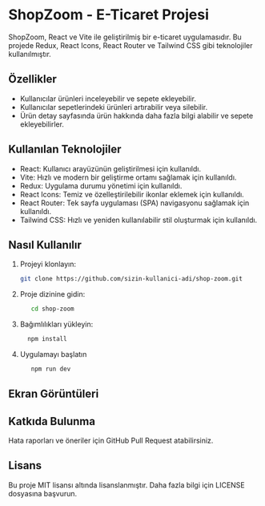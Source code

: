 # ShopZoom - E-Ticaret Projesi

ShopZoom, React ve Vite ile geliştirilmiş bir e-ticaret uygulamasıdır. Bu projede Redux, React Icons, React Router ve Tailwind CSS gibi teknolojiler kullanılmıştır.

## Özellikler

- Kullanıcılar ürünleri inceleyebilir ve sepete ekleyebilir.
- Kullanıcılar sepetlerindeki ürünleri artırabilir veya silebilir.
- Ürün detay sayfasında ürün hakkında daha fazla bilgi alabilir ve sepete ekleyebilirler.

## Kullanılan Teknolojiler

- React: Kullanıcı arayüzünün geliştirilmesi için kullanıldı.
- Vite: Hızlı ve modern bir geliştirme ortamı sağlamak için kullanıldı.
- Redux: Uygulama durumu yönetimi için kullanıldı.
- React Icons: Temiz ve özelleştirilebilir ikonlar eklemek için kullanıldı.
- React Router: Tek sayfa uygulaması (SPA) navigasyonu sağlamak için kullanıldı.
- Tailwind CSS: Hızlı ve yeniden kullanılabilir stil oluşturmak için kullanıldı.

## Nasıl Kullanılır

1. Projeyi klonlayın:

   ```bash
   git clone https://github.com/sizin-kullanici-adi/shop-zoom.git

2. Proje dizinine gidin:
   
   ```bash
      cd shop-zoom
   ```
3. Bağımlılıkları yükleyin:
   ```bash
     npm install
   ```
4. Uygulamayı başlatın
    ```bash
       npm run dev
      ```
## Ekran Görüntüleri


## Katkıda Bulunma
Hata raporları ve öneriler için GitHub Pull Request atabilirsiniz.
## Lisans
Bu proje MIT lisansı altında lisanslanmıştır. Daha fazla bilgi için LICENSE dosyasına başvurun.


